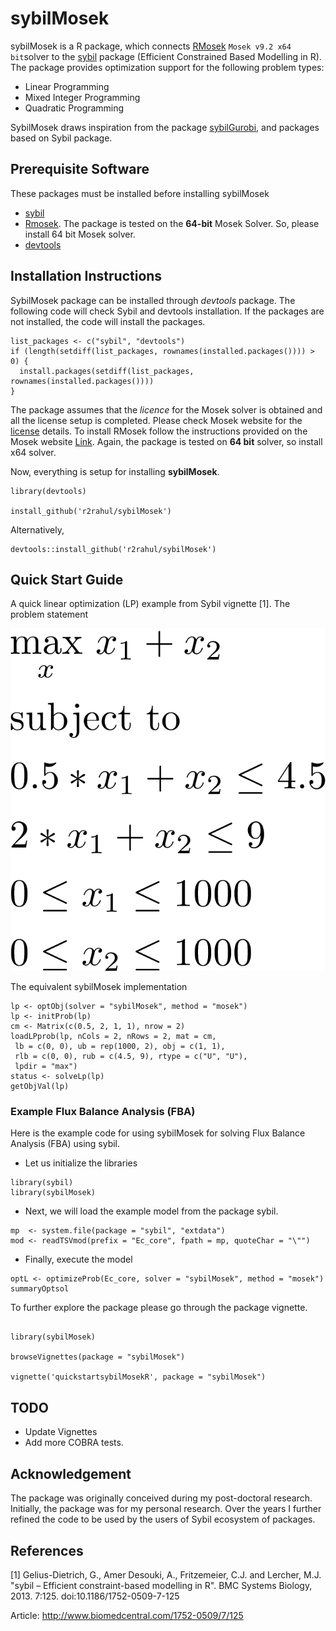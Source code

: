 # sybilMosek

sybilMosek is a R package, which connects [RMosek](https://docs.mosek.com/9.2/rmosek/index.html) `Mosek v9.2 x64 bit`solver to the [sybil](https://cran.r-project.org/web/packages/sybil/index.html)  package (Efficient Constrained Based Modelling in R). The package provides optimization support for the following problem types:

+ Linear Programming
+ Mixed Integer Programming
+ Quadratic Programming

SybilMosek draws inspiration from the package [sybilGurobi](https://www.cs.hhu.de/lehrstuehle-und-arbeitsgruppen/computational-cell-biology-prof-dr-martin-lercher/software-contributions/sybil.html), and packages based on Sybil package.

## Prerequisite Software

These packages must be installed before installing sybilMosek

+ [sybil](http://cran.r-project.org/web/packages/sybil/index.html)
+ [Rmosek](https://docs.mosek.com/9.2/rmosek/install-interface.html). The package is tested on the **64-bit** Mosek Solver. So, please install 64 bit Mosek solver.
+ [devtools](http://cran.r-project.org/web/packages/devtools/index.html)

## Installation Instructions
SybilMosek package can be installed through _devtools_ package. The following code will check Sybil and devtools installation. If the packages are not installed, the code will install the packages.

```
list_packages <- c("sybil", "devtools")
if (length(setdiff(list_packages, rownames(installed.packages()))) > 0) {
  install.packages(setdiff(list_packages, rownames(installed.packages())))  
}
```
The package assumes that the _licence_ for the Mosek solver is obtained and all the license setup is completed. Please check Mosek website for the [license](https://www.mosek.com/) details. To install RMosek follow the instructions provided on the Mosek website [Link](https://docs.mosek.com/9.2/rmosek/install-interface.html). Again, the package is tested on **64 bit** solver, so install x64 solver.

Now, everything is setup for installing __sybilMosek__. 

```
library(devtools)

install_github('r2rahul/sybilMosek')

```  

Alternatively,
```
devtools::install_github('r2rahul/sybilMosek')
```
## Quick Start Guide
A quick linear optimization (LP) example from Sybil vignette [1]. The problem statement

![](inst/req.png)

The equivalent sybilMosek implementation

```
lp <- optObj(solver = "sybilMosek", method = "mosek")
lp <- initProb(lp)
cm <- Matrix(c(0.5, 2, 1, 1), nrow = 2)
loadLPprob(lp, nCols = 2, nRows = 2, mat = cm,
 lb = c(0, 0), ub = rep(1000, 2), obj = c(1, 1),
 rlb = c(0, 0), rub = c(4.5, 9), rtype = c("U", "U"),
 lpdir = "max")
status <- solveLp(lp)
getObjVal(lp)
```

### Example Flux Balance Analysis (FBA)
Here is the example code for using sybilMosek for solving Flux Balance Analysis (FBA) using sybil. 

+ Let us initialize the libraries

```
library(sybil)
library(sybilMosek)
```

+ Next, we will load the example model from the package sybil. 


```
mp  <- system.file(package = "sybil", "extdata")
mod <- readTSVmod(prefix = "Ec_core", fpath = mp, quoteChar = "\"")
```

+ Finally, execute the model 

```
optL <- optimizeProb(Ec_core, solver = "sybilMosek", method = "mosek")
summaryOptsol
```

To further explore the package please go through the package vignette.

```

library(sybilMosek)

browseVignettes(package = "sybilMosek")

vignette('quickstartsybilMosekR', package = "sybilMosek")

```
## TODO
+ Update Vignettes
+ Add more COBRA tests.

## Acknowledgement
The package was originally conceived during my post-doctoral research. Initially, the package was for my personal research. Over the years I further refined the code to be used by the users of Sybil ecosystem of packages. 

## References
[1] Gelius-Dietrich, G., Amer Desouki, A., Fritzemeier, C.J. and Lercher, M.J. "sybil – Efficient constraint-based modelling in R". BMC Systems Biology, 2013. 7:125. doi:10.1186/1752-0509-7-125

Article: http://www.biomedcentral.com/1752-0509/7/125
